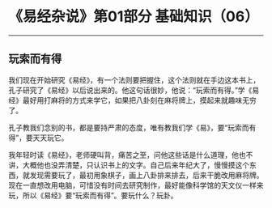 # 《易经杂说》第01部分 基础知识（06）

------

## 玩索而有得

我们现在开始研究《易经》，有一个法则要把握住，这个法则就在手边这本书上，孔子研究了《易经》以后说出来的。他这句话很妙，他说：“玩索而有得。”学《易经》最好用打麻将的方式来学它，如果把八卦刻在麻将牌上，摸起来就趣味无穷了。

孔子教我们念别的书，都是要持严肃的态度，唯有教我们学《易》，要“玩索而有得”，要天天玩它。

我年轻时读《易经》，老师硬叫背，痛苦之至，问他这些话是什么道理，他也不讲，大概他也没弄清楚，只认识书上的文字。自己后来年纪大了，慢慢摸这个东西，就发现需要玩了，最初用象棋子，画上八卦排来排去，后来干脆改用麻将牌。现在一直想改用电脑，可惜没有时间去研究制作，最好能像科学馆的天文仪一样来玩，所以《易经》要“玩索而有得”。要玩什么？玩卦。